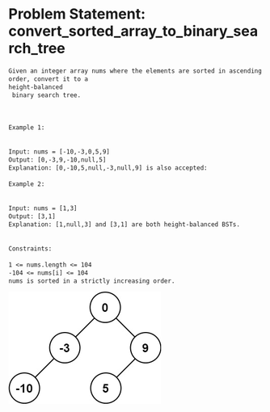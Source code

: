 # Problem Statement: convert_sorted_array_to_binary_search_tree
```
Given an integer array nums where the elements are sorted in ascending order, convert it to a
height-balanced
 binary search tree.



Example 1:


Input: nums = [-10,-3,0,5,9]
Output: [0,-3,9,-10,null,5]
Explanation: [0,-10,5,null,-3,null,9] is also accepted:

Example 2:


Input: nums = [1,3]
Output: [3,1]
Explanation: [1,null,3] and [3,1] are both height-balanced BSTs.


Constraints:

1 <= nums.length <= 104
-104 <= nums[i] <= 104
nums is sorted in a strictly increasing order.

```
![](image.png)
